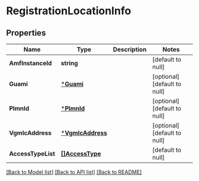 # RegistrationLocationInfo

## Properties
Name | Type | Description | Notes
------------ | ------------- | ------------- | -------------
**AmfInstanceId** | **string** |  | [default to null]
**Guami** | [***Guami**](Guami.md) |  | [optional] [default to null]
**PlmnId** | [***PlmnId**](PlmnId.md) |  | [optional] [default to null]
**VgmlcAddress** | [***VgmlcAddress**](VgmlcAddress.md) |  | [optional] [default to null]
**AccessTypeList** | [**[]AccessType**](AccessType.md) |  | [default to null]

[[Back to Model list]](../README.md#documentation-for-models) [[Back to API list]](../README.md#documentation-for-api-endpoints) [[Back to README]](../README.md)

